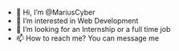 - 👋 Hi, I’m @MariusCyber
- 👀 I’m interested in Web Development
- 💞️ I’m looking for an Internship or a full time job
- 📫 How to reach me? You can message me

<!---
Marius081/Marius081 is a ✨ special ✨ repository because its `README.md` (this file) appears on your GitHub profile.
You can click the Preview link to take a look at your changes.
--->
